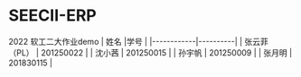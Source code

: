 # SEECII-ERP

2022 软工二大作业demo
| 姓名       |学号      |
|------------|----------|
| 张云菲（PL） | 201250022 |
| 沈小茜   | 201250015 |
| 孙宇帆   | 201250009 |
| 张月明   | 201830115 |
